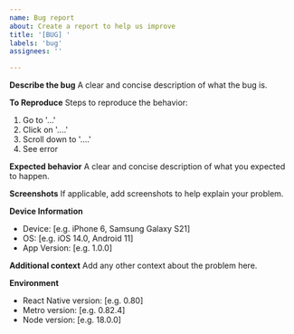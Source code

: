 ```yaml
---
name: Bug report
about: Create a report to help us improve
title: '[BUG] '
labels: 'bug'
assignees: ''

---
```


**Describe the bug**
A clear and concise description of what the bug is.

**To Reproduce**
Steps to reproduce the behavior:
1. Go to '...'
2. Click on '....'
3. Scroll down to '....'
4. See error

**Expected behavior**
A clear and concise description of what you expected to happen.

**Screenshots**
If applicable, add screenshots to help explain your problem.

**Device Information**
- Device: [e.g. iPhone 6, Samsung Galaxy S21]
- OS: [e.g. iOS 14.0, Android 11]
- App Version: [e.g. 1.0.0]

**Additional context**
Add any other context about the problem here.

**Environment**
- React Native version: [e.g. 0.80]
- Metro version: [e.g. 0.82.4]
- Node version: [e.g. 18.0.0] 